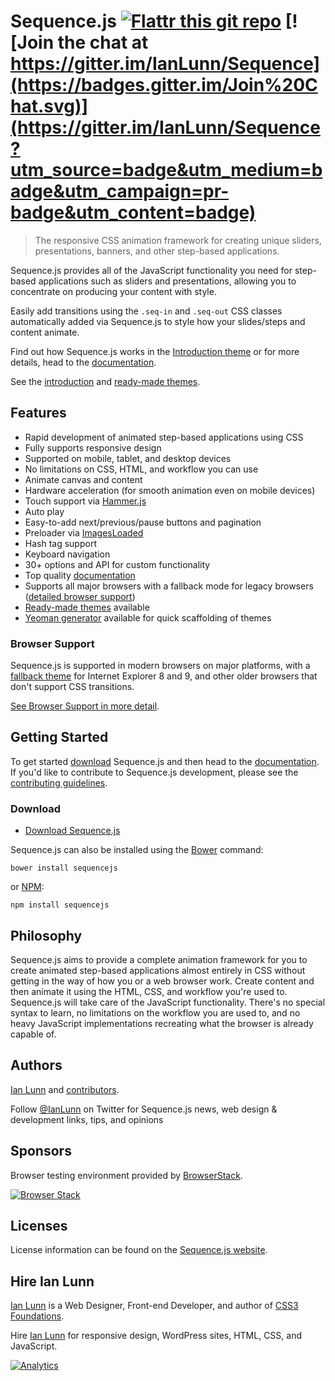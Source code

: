 Sequence.js [![Flattr this git repo](http://api.flattr.com/button/flattr-badge-large.png)](https://flattr.com/submit/auto?user_id=IanLunn&url=https://github.com/IanLunn/Sequence&title=Sequence&language=english&tags=github&category=software) [![Join the chat at https://gitter.im/IanLunn/Sequence](https://badges.gitter.im/Join%20Chat.svg)](https://gitter.im/IanLunn/Sequence?utm_source=badge&utm_medium=badge&utm_campaign=pr-badge&utm_content=badge)
=====================

> The responsive CSS animation framework for creating unique sliders, presentations, banners, and other step-based applications.

Sequence.js provides all of the JavaScript functionality you need for step-based applications such as sliders and presentations, allowing you to concentrate on producing your content with style.

Easily add transitions using the `.seq-in` and `.seq-out` CSS classes automatically added via Sequence.js to style how your slides/steps and content animate.

Find out how Sequence.js works in the [Introduction theme](http://ianlunn.github.io/Sequence/) or for more details, head to the [documentation](http://sequencejs.com/documentation/).

See the [introduction](http://ianlunn.github.io/Sequence/) and [ready-made themes](http://www.sequencejs.com/themes/).

## Features

- Rapid development of animated step-based applications using CSS
- Fully supports responsive design
- Supported on mobile, tablet, and desktop devices
- No limitations on CSS, HTML, and workflow you can use
- Animate canvas and content
- Hardware acceleration (for smooth animation even on mobile devices)
- Touch support via [Hammer.js](http://eightmedia.github.io/hammer.js/)
- Auto play
- Easy-to-add next/previous/pause buttons and pagination
- Preloader via [ImagesLoaded](http://imagesloaded.desandro.com/)
- Hash tag support
- Keyboard navigation
- 30+ options and API for custom functionality
- Top quality [documentation](http://sequencejs.com/documentation/)
- Supports all major browsers with a fallback mode for legacy browsers ([detailed browser support](http://sequencejs.com/developers/browser-support/))
- [Ready-made themes](http://sequencejs.com/themes/) available
- [Yeoman generator](https://github.com/IanLunn/generator-sequence) available for quick scaffolding of themes

### Browser Support

Sequence.js is supported in modern browsers on major platforms, with a [fallback theme](http://www.sequencejs.com/documentation/#browser-support-and-fallback-mode) for Internet Explorer 8 and 9, and other older browsers that don't support CSS transitions.

[See Browser Support in more detail](http://www.sequencejs.com/developers/browser-support/).

## Getting Started

To get started [download](http://sequencejs.com/download/) Sequence.js and then head to the [documentation](http://www.sequencejs.com/documentation/). If you'd like to contribute to Sequence.js development, please see the [contributing guidelines](https://github.com/IanLunn/Sequence/blob/master/CONTRIBUTING.md).

### Download

- [Download Sequence.js](http://sequencejs.com/download/)

Sequence.js can also be installed using the [Bower](http://bower.io/) command:

```
bower install sequencejs
```

or [NPM](https://www.npmjs.org/):

```
npm install sequencejs
```

## Philosophy

Sequence.js aims to provide a complete animation framework for you to create animated step-based applications almost entirely in CSS without getting in the way of how you or a web browser work. Create content and then animate it using the HTML, CSS, and workflow you're used to. Sequence.js will take care of the JavaScript functionality. There's no special syntax to learn, no limitations on the workflow you are used to, and no heavy JavaScript implementations recreating what the browser is already capable of.

## Authors

[Ian Lunn](http://ianlunn.co.uk/) and [contributors](https://github.com/IanLunn/Sequence/graphs/contributors).

Follow [@IanLunn](https://twitter.com/IanLunn/) on Twitter for Sequence.js news, web design &amp; development links, tips, and opinions

## Sponsors

Browser testing environment provided by <a href="http://browserstack.com/">BrowserStack</a>.

[![Browser Stack](http://www.sequencejs.com/wp-content/themes/sequence/images/browserstack-light.png)](http://browserstack.com/)

## Licenses

License information can be found on the [Sequence.js website](http://www.sequencejs.com/licenses/).

## Hire Ian Lunn

[Ian Lunn](http://ianlunn.co.uk) is a Web Designer, Front-end Developer, and author of [CSS3 Foundations](http://css3foundations.com/).

Hire [Ian Lunn](http://ianlunn.co.uk) for responsive design, WordPress sites, HTML, CSS, and JavaScript.

[![Analytics](https://ga-beacon.appspot.com/UA-11991680-6/sequence)](https://github.com/ianlunn/sequence)

